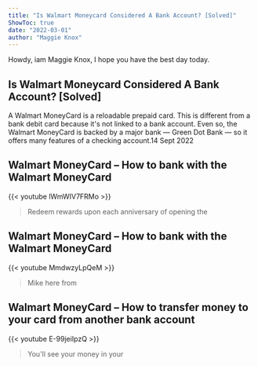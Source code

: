 ```yaml
---
title: "Is Walmart Moneycard Considered A Bank Account? [Solved]"
ShowToc: true 
date: "2022-03-01"
author: "Maggie Knox" 
---
```


Howdy, iam Maggie Knox, I hope you have the best day today.
## Is Walmart Moneycard Considered A Bank Account? [Solved]
A Walmart MoneyCard is a reloadable prepaid card. This is different from a bank debit card because it's not linked to a bank account. Even so, the Walmart MoneyCard is backed by a major bank — Green Dot Bank — so it offers many features of a checking account.14 Sept 2022

## Walmart MoneyCard – How to bank with the Walmart MoneyCard
{{< youtube lWmWIV7FRMo >}}
>Redeem rewards upon each anniversary of opening the 

## Walmart MoneyCard – How to bank with the Walmart MoneyCard
{{< youtube MmdwzyLpQeM >}}
>Mike here from 

## Walmart MoneyCard – How to transfer money to your card from another bank account
{{< youtube E-99jeiIpzQ >}}
>You'll see your money in your 

